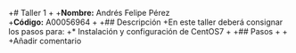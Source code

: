 +# Taller 1
 +
 +**Nombre:** Andrés Felipe Pérez  
 +**Código:** A00056964
 +
 +## Descripción
 +En este taller deberá consignar los pasos para:
 +* Instalación y configuración de CentOS7
 +
 +## Pasos
 +
 +
 +Añadir comentario

